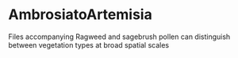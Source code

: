 # AmbrosiatoArtemisia
 Files accompanying Ragweed and sagebrush pollen can distinguish between vegetation types at broad spatial scales
